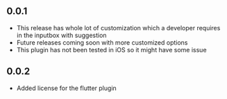 ## 0.0.1

* This release has whole lot of customization which a developer requires in the inputbox with suggestion
* Future releases coming soon with more customized options
* This plugin has not been tested in iOS so it might have some issue

## 0.0.2

* Added license for the flutter plugin